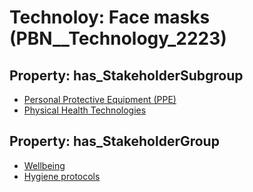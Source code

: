 # Technoloy: __Face masks__ (PBN__Technology_2223)

## Property: has_StakeholderSubgroup

* [Personal Protective Equipment (PPE)](PBN__TechSubgroup_58)
* [Physical Health Technologies](PBN__TechSubgroup_59)

## Property: has_StakeholderGroup

* [Wellbeing](PBN__TechGroup_2)
* [Hygiene protocols](PBN__TechGroup_9)


